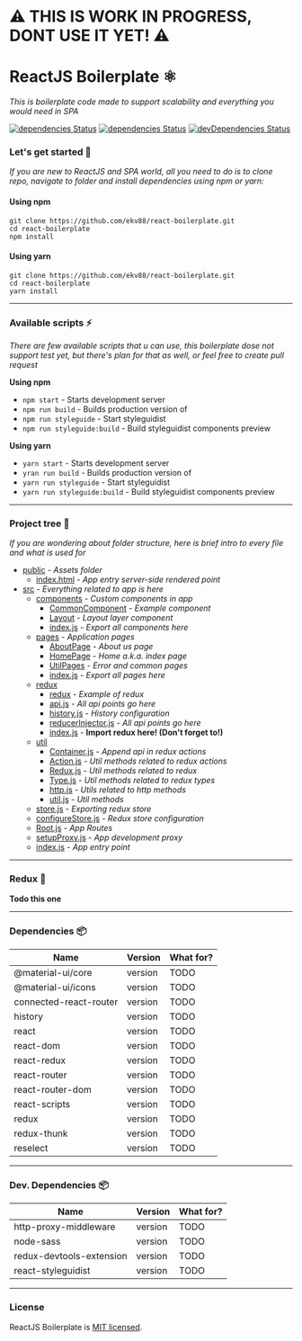
# ⚠ THIS IS WORK IN PROGRESS, DONT USE IT YET! ⚠

# ReactJS Boilerplate ⚛ 
*This is boilerplate code made to support scalability and everything you would need in SPA*

[![dependencies Status](https://img.shields.io/circleci/build/github/ekv88/react-boilerplate/master.svg)](https://circleci.com/gh/ekv88/react-boilerplate)
[![dependencies Status](https://david-dm.org/ekv88/react-boilerplate/master/status.svg)](https://david-dm.org/ekv88/react-boilerplate/master)
[![devDependencies Status](https://david-dm.org/ekv88/react-boilerplate/master/dev-status.svg)](https://david-dm.org/ekv88/react-boilerplate/master?type=dev)

### Let's get started 🚀
*If you are new to ReactJS and SPA world, all you need to do is to clone repo, navigate to folder and install dependencies using npm or yarn:*
#### Using npm
```shell script
git clone https://github.com/ekv88/react-boilerplate.git
cd react-boilerplate
npm install
```
#### Using yarn
```shell script
git clone https://github.com/ekv88/react-boilerplate.git
cd react-boilerplate
yarn install
```

---

### Available scripts ⚡
*There are few available scripts that u can use, this boilerplate dose not support test yet, but there's plan for that as well, or feel free to create pull request*

**Using npm**
* `npm start` - Starts development server
* `npm run build` - Builds production version of 
* `npm run styleguide` - Start styleguidist
* `npm run styleguide:build` - Build styleguidist components preview

**Using yarn**
* `yarn start` - Starts development server
* `yran run build` - Builds production version of 
* `yarn run styleguide` - Start styleguidist
* `yarn run styleguide:build` - Build styleguidist components preview

---

### Project tree 🌳
*If you are wondering about folder structure, here is brief intro to every file and what is used for*
 * [public](./public) - *Assets folder*
   * [index.html](./public/index.html) - *App entry server-side rendered point*
 * [src](./src) - *Everything related to app is here*
   * [components](./src/components) - *Custom components in app*
     * [CommonComponent](./src/components/CommonComponent) - *Example component*
     * [Layout](./src/components/Layout) - *Layout layer component*
     * [index.js](./src/components/index.js) - *Export all components here*
   * [pages](./src/pages) - *Application pages*
     * [AboutPage](./src/pages/AboutPage) - *About us page*
     * [HomePage](./src/pages/HomePage) - *Home a.k.a. index page*
     * [UtilPages](./src/pages/UtilPages) - *Error and common pages*
     * [index.js](./src/pages/index.js) - *Export all pages here*
   * [redux](./src/redux)
     * [redux](./src/redux/doggos) - *Example of redux*
     * [api.js](./src/redux/api.js) - *All api points go here*
     * [history.js](./src/redux/history.js) - *History configuration*
     * [reducerInjector.js](./src/redux/reducerInjector.js) - *All api points go here*
     * [index.js](./src/redux/index.js) - **Import redux here! (Don't forget to!)**
   * [util](./src/util)
     * [Container.js](./src/util/Container.js) - *Append api in redux actions*
     * [Action.js](./src/util/Action.js) - *Util methods related to redux actions*
     * [Redux.js](./src/util/Redux.js) - *Util methods related to redux*
     * [Type.js](./src/util/Type.js) - *Util methods related to redux types*
     * [http.js](./src/util/http.js) - *Utils related to http methods*
     * [util.js](./src/util/util.js) - *Util methods*
   * [store.js](./src/store.js) - *Exporting redux store*
   * [configureStore.js](./src/configureStore.js) - *Redux store configuration*
   * [Root.js](./src/Root.js) - *App Routes*
   * [setupProxy.js](./src/setupProxy.js) - *App development proxy*
   * [index.js](./src/index.js) - *App entry point*
   
   
---

### Redux 🔄

**Todo this one**

---

### Dependencies 📦
| Name                  |Version    | What for?    |
|-----------------------|-----------| -------------|
|@material-ui/core      |version    |TODO          |
|@material-ui/icons     |version    |TODO          |
|connected-react-router |version    |TODO          |
|history                |version    |TODO          |
|react                  |version    |TODO          |
|react-dom              |version    |TODO          |
|react-redux            |version    |TODO          |
|react-router           |version    |TODO          |
|react-router-dom       |version    |TODO          |
|react-scripts          |version    |TODO          |
|redux                  |version    |TODO          |
|redux-thunk            |version    |TODO          |
|reselect               |version    |TODO          |


--- 

### Dev. Dependencies 📦
| Name                    | Version   | What for?    |
|-------------------------|-----------| -------------|
|http-proxy-middleware    |version    |TODO          |
|node-sass                |version    |TODO          |
|redux-devtools-extension |version    |TODO          |
|react-styleguidist       |version    |TODO          |

---

### License

ReactJS Boilerplate is [MIT licensed](./LICENSE).